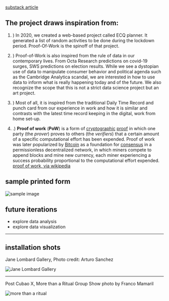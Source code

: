 
[substack article](https://kolown.substack.com/p/proof-of-work-2b64d52dd8e0)

## The project draws inspiration from:

1. ) In 2020, we created a web-based project called ECQ planner. It generated a list of random activities to be done during the lockdown period. Proof-Of-Work is the spinoff of that project.
    
2. ) Proof-of-Work is also inspired from the rule of data in our contemporary lives. From Octa Research predictions on covid-19 surges, SWS predictions on election results. While we see a dystopian use of data to manipulate consumer behavior and political agenda such as the Cambridge Analytica scandal, we are interested in how to use data to inform what is really happening today and of the future. We also recognize the scope that this is not a strict data science project but an art project.
    
3. ) Most of all, it is inspired from the traditional Daily Time Record and punch card from our experience in work and how it is similar and contrasts with the latest time record keeping in the digital, work from home set-up.
4. .) **Proof of work** (**PoW**) is a form of [cryptographic](https://en.wikipedia.org/wiki/Cryptography "Cryptography") [proof](https://en.wikipedia.org/wiki/Proof_(truth) "Proof (truth)") in which one party (the _prover_) proves to others (the _verifiers_) that a certain amount of a specific computational effort has been expended. Proof of work was later popularized by [Bitcoin](https://en.wikipedia.org/wiki/Bitcoin "Bitcoin") as a foundation for [consensus](https://en.wikipedia.org/wiki/Consensus_(computer_science) "Consensus (computer science)") in a permissionless decentralized network, in which miners compete to append blocks and mine new currency, each miner experiencing a success probability proportional to the computational effort expended. [proof of work, via wikipedia](https://en.wikipedia.org/wiki/Proof_of_work) 



## sample printed form

![sample image](http://kolown.net/server4/files/original/5bb8d34f9bb06d4f09af861929491f3977bd6032.png)

## future iterations

- explore data analysis
- explore data visualization
---------


## installation shots

Jane Lombard Gallery, Photo credit: Arturo Sanchez

![Jane Lombard Gallery](https://kolown.net/server3/wp-content/uploads/2023/07/DSC8961-1536x998.jpg)

------

Post Cubao X, More than a Ritual Group Show
photo by Franco Mamaril

![more than a ritual](https://kolown.net/server3/wp-content/uploads/2023/07/photo_6154338989142816160_y.jpg)






